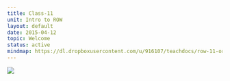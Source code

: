```yaml
---
title: Class-11
unit: Intro to ROW
layout: default
date: 2015-04-12
topic: Welcome
status: active
mindmap: https://dl.dropboxusercontent.com/u/916107/teachdocs/row-11-ordo.png
---
```


![](https://dl.dropboxusercontent.com/u/916107/teachdocs/row-11-ordo.png)
